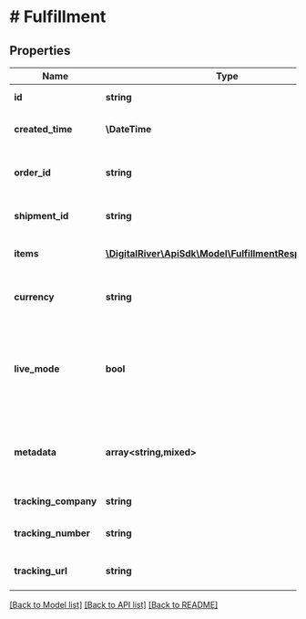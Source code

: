 # # Fulfillment

## Properties

Name | Type | Description | Notes
------------ | ------------- | ------------- | -------------
**id** | **string** | The unique identifier of the Fulfillment. | [optional] [readonly]
**created_time** | **\DateTime** | The time when the Fulfillment was created. | [optional] [readonly]
**order_id** | **string** | The unique identifier of the Order associated with this Fulfillment. | [optional] [readonly]
**shipment_id** | **string** | The unique identifier associated to the shipment | [optional]
**items** | [**\DigitalRiver\ApiSdk\Model\FulfillmentResponseItem[]**](FulfillmentResponseItem.md) | An array of line items fulfilled and/or cancelled. | [optional]
**currency** | **string** | A valid [ISO 4217](https://www.iso.org/iso-4217-currency-codes.html) code that represents the currency the distributor is paid in. | [optional]
**live_mode** | **bool** | Has the value &lt;code&gt;true&lt;/code&gt; if the object exists in live mode or the value &lt;code&gt;false&lt;/code&gt; if the object exists in test mode. | [optional]
**metadata** | **array<string,mixed>** | Key-value pairs used to store additional data. Value can be string, boolean or integer types. | [optional]
**tracking_company** | **string** | The name of the tracking company. | [optional]
**tracking_number** | **string** | A tracking number provided by the shipping company. | [optional]
**tracking_url** | **string** | The URL of the tracking page for the Fulfillment. | [optional]

[[Back to Model list]](../../README.md#models) [[Back to API list]](../../README.md#endpoints) [[Back to README]](../../README.md)
